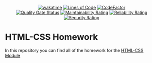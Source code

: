 <div align="center">

  [![wakatime](https://wakatime.com/badge/github/Amir-Pourhadi/CYF-HTML-CSS-Homework.svg)](https://wakatime.com/badge/github/Amir-Pourhadi/CYF-HTML-CSS-Homework)
  [![Lines of Code](https://sonarcloud.io/api/project_badges/measure?project=Amir-Pourhadi_CYF-HTML-CSS-Homework&metric=ncloc)](https://sonarcloud.io/dashboard?id=Amir-Pourhadi_CYF-HTML-CSS-Homework)
  [![CodeFactor](https://www.codefactor.io/repository/github/amir-pourhadi/cyf-html-css-homework/badge)](https://www.codefactor.io/repository/github/amir-pourhadi/cyf-html-css-homework)  
  [![Quality Gate Status](https://sonarcloud.io/api/project_badges/measure?project=Amir-Pourhadi_CYF-HTML-CSS-Homework&metric=alert_status)](https://sonarcloud.io/dashboard?id=Amir-Pourhadi_CYF-HTML-CSS-Homework)
  [![Maintainability Rating](https://sonarcloud.io/api/project_badges/measure?project=Amir-Pourhadi_CYF-HTML-CSS-Homework&metric=sqale_rating)](https://sonarcloud.io/dashboard?id=Amir-Pourhadi_CYF-HTML-CSS-Homework)
  [![Reliability Rating](https://sonarcloud.io/api/project_badges/measure?project=Amir-Pourhadi_CYF-HTML-CSS-Homework&metric=reliability_rating)](https://sonarcloud.io/dashboard?id=Amir-Pourhadi_CYF-HTML-CSS-Homework)
  [![Security Rating](https://sonarcloud.io/api/project_badges/measure?project=Amir-Pourhadi_CYF-HTML-CSS-Homework&metric=security_rating)](https://sonarcloud.io/dashboard?id=Amir-Pourhadi_CYF-HTML-CSS-Homework)
</div>

# HTML-CSS Homework

In this repository you can find all of the homework for the [HTML-CSS Module](https://syllabus.codeyourfuture.io/html-css/)

